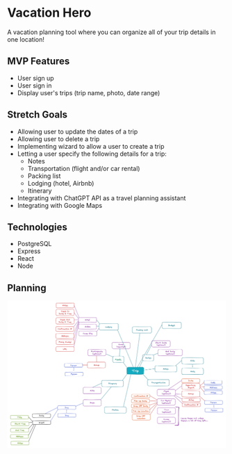 # Vacation Hero

A vacation planning tool where you can organize all of your trip details in one location!

## MVP Features
* User sign up
* User sign in
* Display user's trips (trip name, photo, date range)

## Stretch Goals
* Allowing user to update the dates of a trip
* Allowing user to delete a trip
* Implementing wizard to allow a user to create a trip
* Letting a user specify the following details for a trip:
  * Notes
  * Transportation (flight and/or car rental)
  * Packing list
  * Lodging (hotel, Airbnb)
  * Itinerary
* Integrating with ChatGPT API as a travel planning assistant
* Integrating with Google Maps

## Technologies
* PostgreSQL 
* Express
* React
* Node

## Planning
![inline](./docs/assets/images/solo_project_brainstorm.png)